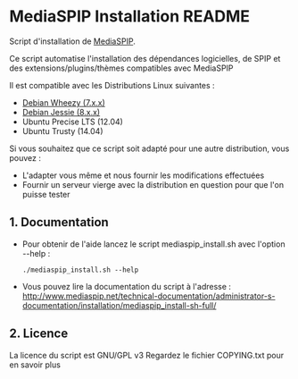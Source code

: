 # MediaSPIP Installation README

Script d'installation de [MediaSPIP](http://www.mediaspip.net/).

Ce script automatise l'installation des dépendances logicielles, de SPIP et des extensions/plugins/thèmes compatibles avec MediaSPIP

Il est compatible avec les Distributions Linux suivantes :

* [Debian Wheezy (7.x.x)](https://www.debian.org/releases/wheezy/)
* [Debian Jessie (8.x.x)](https://www.debian.org/releases/jessie/)
* Ubuntu Precise LTS (12.04)
* Ubuntu Trusty (14.04)

Si vous souhaitez que ce script soit adapté pour une autre distribution, vous pouvez :

* L'adapter vous même et nous fournir les modifications effectuées
* Fournir un serveur vierge avec la distribution en question pour que l'on puisse tester

## 1. Documentation

* Pour obtenir de l'aide lancez le script mediaspip_install.sh avec l'option --help :

  ```
  ./mediaspip_install.sh --help
  ```

* Vous pouvez lire la documentation du script à l'adresse : http://www.mediaspip.net/technical-documentation/administrator-s-documentation/installation/mediaspip_install-sh-full/

## 2. Licence

La licence du script est GNU/GPL v3
Regardez le fichier COPYING.txt pour en savoir plus
